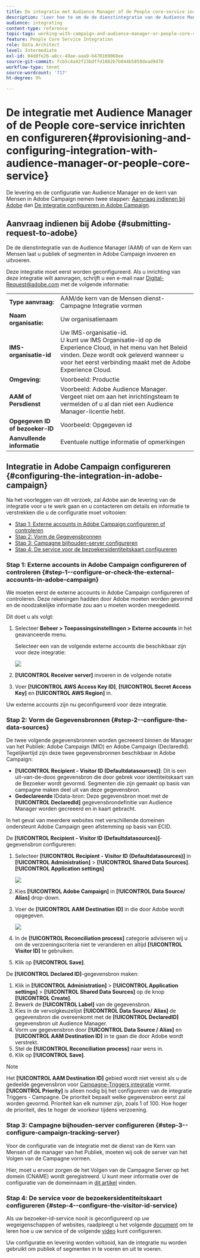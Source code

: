 ```yaml
---
title: De integratie met Audience Manager of de People core-service inrichten en configureren
description: 'Leer hoe te om de de dienstintegratie van de Audience Manager/van de Kern van Mensen te vormen beginnen publiek of segmenten met de verschillende oplossingen van Adobe Experience Cloud te delen. '
audience: integrating
content-type: reference
topic-tags: working-with-campaign-and-audience-manager-or-people-core-service
feature: People Core Service Integration
role: Data Architect
level: Intermediate
exl-id: 04d0fe26-a8cc-49ae-aaa9-b470169068ee
source-git-commit: fcb5c4a92f23bdffd1082b7b044b5859dead9d70
workflow-type: tm+mt
source-wordcount: '717'
ht-degree: 9%

---
```


# De integratie met Audience Manager of de People core-service inrichten en configureren{#provisioning-and-configuring-integration-with-audience-manager-or-people-core-service}

De levering en de configuratie van Audience Manager en de kern van Mensen in Adobe Campaign nemen twee stappen: [Aanvraag indienen bij Adobe](#submitting-request-to-adobe) dan [De integratie configureren in Adobe Campaign](#configuring-the-integration-in-adobe-campaign).

## Aanvraag indienen bij Adobe {#submitting-request-to-adobe}

De de dienstintegratie van de Audience Manager (AAM) of van de Kern van Mensen laat u publiek of segmenten in Adobe Campaign invoeren en uitvoeren.

Deze integratie moet eerst worden geconfigureerd. Als u inrichting van deze integratie wilt aanvragen, schrijft u een e-mail naar [Digital-Request@adobe.com](mailto:Digital-Request@adobe.com) met de volgende informatie:

<table> 
 <tbody> 
  <tr> 
   <td> <strong>Type aanvraag:</strong><br /> </td> 
   <td> AAM/de kern van de Mensen dienst-Campagne Integratie vormen </td> 
  </tr> 
  <tr> 
   <td> <strong>Naam organisatie:</strong><br /> </td> 
   <td> Uw organisatienaam </td> 
  </tr> 
  <tr> 
   <td> <strong>IMS-organisatie-id</strong><br /> </td> 
   <td> Uw IMS-organisatie-id. <br> U kunt uw IMS Organisatie-id op de Experience Cloud, in het menu van het Beleid vinden. Deze wordt ook geleverd wanneer u voor het eerst verbinding maakt met de Adobe Experience Cloud. </td> 
  </tr> 
  <tr> 
   <td> <strong>Omgeving:</strong><br /> </td> 
   <td> Voorbeeld: Productie </td> 
  </tr> 
  <tr> 
   <td> <strong>AAM of Persdienst</strong><br /> </td> 
   <td> Voorbeeld: Adobe Audience Manager. Vergeet niet om aan het inrichtingsteam te vermelden of u al dan niet een Audience Manager-licentie hebt.</td> 
  </tr> 
  <tr> 
   <td> <strong>Opgegeven ID of bezoeker-ID</strong><br /> </td> 
   <td> Voorbeeld: Opgegeven id </td> 
  </tr> 
  <tr> 
   <td> <strong>Aanvullende informatie</strong><br /> </td> 
   <td> Eventuele nuttige informatie of opmerkingen </td> 
  </tr> 
 </tbody> 
</table>

## Integratie in Adobe Campaign configureren {#configuring-the-integration-in-adobe-campaign}

Na het voorleggen van dit verzoek, zal Adobe aan de levering van de integratie voor u te werk gaan en u contacteren om details en informatie te verstrekken die u de configuratie moet voltooien:

* [Stap 1: Externe accounts in Adobe Campaign configureren of controleren](#step-1--configure-or-check-the-external-accounts-in-adobe-campaign)
* [Stap 2: Vorm de Gegevensbronnen](#step-2--configure-the-data-sources)
* [Stap 3: Campagne bijhouden-server configureren](#step-3--configure-campaign-tracking-server)
* [Stap 4: De service voor de bezoekersidentiteitskaart configureren](#step-4--configure-the-visitor-id-service)

### Stap 1: Externe accounts in Adobe Campaign configureren of controleren {#step-1--configure-or-check-the-external-accounts-in-adobe-campaign}

We moeten eerst de externe accounts in Adobe Campaign configureren of controleren. Deze rekeningen hadden door Adobe moeten worden gevormd en de noodzakelijke informatie zou aan u moeten worden meegedeeld.

Dit doet u als volgt:

1. Selecteer **Beheer > Toepassingsinstellingen > Externe accounts** in het geavanceerde menu.

   Selecteer een van de volgende externe accounts die beschikbaar zijn voor deze integratie:

   ![](assets/integration_aam_1.png)

1. **[!UICONTROL Receiver server]** invoeren in de volgende notatie
1. Voer **[!UICONTROL AWS Access Key ID]**, **[!UICONTROL Secret Access Key]** en **[!UICONTROL AWS Region]** in.

Uw externe accounts zijn nu geconfigureerd voor deze integratie.

### Stap 2: Vorm de Gegevensbronnen {#step-2--configure-the-data-sources}

De twee volgende gegevensbronnen worden gecreeerd binnen de Manager van het Publiek: Adobe Campaign (MID) en Adobe Campaign (DeclaredId). Tegelijkertijd zijn deze twee gegevensbronnen beschikbaar in Adobe Campaign:

* **[!UICONTROL Recipient - Visitor ID (Defaultdatasources)]**: Dit is een uit-van-de-doos gegevensbron die door gebrek voor identiteitskaart van de Bezoeker wordt gevormd. Segmenten die zijn gemaakt op basis van campagne maken deel uit van deze gegevensbron.
* **Gedeclareerde** IDdata-bron: Deze gegevensbron moet met de  **[!UICONTROL DeclaredId]** gegevensbrondefinitie van Audience Manager worden gecreeerd en in kaart gebracht.

In het geval van meerdere websites met verschillende domeinen ondersteunt Adobe Campaign geen afstemming op basis van ECID.

De **[!UICONTROL Recipient - Visitor ID (Defaultdatasources)]**-gegevensbron configureren:

1. Selecteer **[!UICONTROL Recipient - Visitor ID (Defaultdatasources)]** in **[!UICONTROL Administration]** > **[!UICONTROL Shared Data Sources]**.**[!UICONTROL Application settings]**

   ![](assets/integration_aam_2.png)

1. Kies **[!UICONTROL Adobe Campaign]** in **[!UICONTROL Data Source/ Alias]** drop-down.
1. Voer de **[!UICONTROL AAM Destination ID]** in die door Adobe wordt opgegeven.

   ![](assets/integration_aam_3.png)

1. In de **[!UICONTROL Reconciliation process]** categorie adviseren wij u om de verzoeningscriteria niet te veranderen en altijd **[!UICONTROL Visitor ID]** te gebruiken.
1. Klik op **[!UICONTROL Save]**.

De **[!UICONTROL Declared ID]**-gegevensbron maken:

1. Klik in **[!UICONTROL Administration]** > **[!UICONTROL Application settings]** > **[!UICONTROL Shared Data Sources]** op de knop **[!UICONTROL Create]**.
1. Bewerk de **[!UICONTROL Label]** van de gegevensbron.
1. Kies in de vervolgkeuzelijst **[!UICONTROL Data Source/ Alias]** de gegevensbron die overeenkomt met de **[!UICONTROL DeclaredID]** gegevensbron uit Audience Manager.
1. Vorm uw gegevensbron door **[!UICONTROL Data Source / Alias]** en **[!UICONTROL AAM Destination ID]** in te gaan die door Adobe wordt verstrekt.
1. Stel de **[!UICONTROL Reconciliation process]** naar wens in.
1. Klik op **[!UICONTROL Save]**.

>[!NOTE]
>
>Het **[!UICONTROL AAM Destination ID]** gebied wordt niet vereist als u de gedeelde gegevensbron voor [Campagne-Triggers integratie](../../integrating/using/configuring-triggers-in-experience-cloud.md) vormt. **[!UICONTROL Priority]** is alleen nodig bij het configureren van de integratie Triggers - Campagne. De prioriteit bepaalt welke gegevensbron eerst zal worden gevormd. Prioriteit kan elk nummer zijn, zoals 1 of 100. Hoe hoger de prioriteit, des te hoger de voorkeur tijdens verzoening.

### Stap 3: Campagne bijhouden-server configureren {#step-3--configure-campaign-tracking-server}

Voor de configuratie van de integratie met de dienst van de Kern van Mensen of de manager van het Publiek, moeten wij ook de server van het Volgen van de Campagne vormen.

Hier, moet u ervoor zorgen de het Volgen van de Campagne Server op het domein (CNAME) wordt geregistreerd. U kunt meer informatie over de configuratie van de domeinnaam in [dit artikel](https://helpx.adobe.com/nl/campaign/kb/domain-name-delegation.html) vinden.

### Stap 4: De service voor de bezoekersidentiteitskaart configureren {#step-4--configure-the-visitor-id-service}

Als uw bezoeker-id-service nooit is geconfigureerd op uw wegeigenschappen of websites, raadpleegt u het volgende [document](https://experienceleague.adobe.com/docs/id-service/using/implementation/setup-aam-analytics.html) om te leren hoe u uw service of de volgende [video](https://helpx.adobe.com/marketing-cloud/how-to/email-marketing.html#step-two) kunt configureren.

Uw configuratie en levering worden voltooid, kan de integratie nu worden gebruikt om publiek of segmenten in te voeren en uit te voeren.
